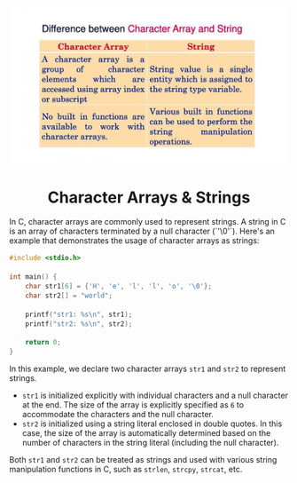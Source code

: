 ![logo](https://github.com/kmajhi/character_Arrays_and_strings/blob/fceb902af5dad92409b308e5ce5534fee039d63d/array%20vs%20string.jpg)
<h1 align="center">Character Arrays & Strings</h1>


<p> In C, character arrays are commonly used to represent strings. A string in C is an array of characters terminated by a null character (`'\0'`). Here's an example that demonstrates the usage of character arrays as strings:

```c
#include <stdio.h>

int main() {
    char str1[6] = {'H', 'e', 'l', 'l', 'o', '\0'};
    char str2[] = "world";

    printf("str1: %s\n", str1);
    printf("str2: %s\n", str2);

    return 0;
}
```

In this example, we declare two character arrays `str1` and `str2` to represent strings.

- `str1` is initialized explicitly with individual characters and a null character at the end. The size of the array is explicitly specified as `6` to accommodate the characters and the null character.
- `str2` is initialized using a string literal enclosed in double quotes. In this case, the size of the array is automatically determined based on the number of characters in the string literal (including the null character).

Both `str1` and `str2` can be treated as strings and used with various string manipulation functions in C, such as `strlen`, `strcpy`, `strcat`, etc.
